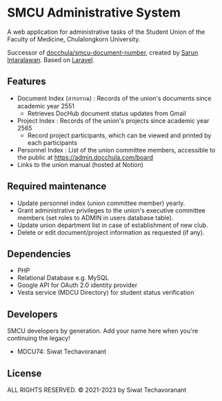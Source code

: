 # SMCU Administrative System

A web application for administrative tasks of the Student Union of the Faculty of Medicine, Chulalongkorn University.

Successor of [docchula/smcu-document-number](https://github.com/docchula/smcu-document-number), created by [Sarun Intaralawan](https://github.com/sarunint). Based on [Laravel](https://laravel.com/docs).

## Features

- Document Index (สารบรรณ) : Records of the union's documents since academic year 2551
  - Retrieves DocHub document status updates from Gmail
- Project Index : Records of the union's projects since academic year 2565
  - Record project participants, which can be viewed and printed by each participants
- Personnel Index : List of the union committee members, accessible to the public at https://admin.docchula.com/board
- Links to the union manual (hosted at Notion)

## Required maintenance

- Update personnel index (union committee member) yearly.
- Grant administrative privileges to the union's executive committee members (set roles to ADMIN in users database table).
- Update union department list in case of establishment of new club.
- Delete or edit document/project information as requested (if any).

## Dependencies

- PHP
- Relational Database e.g. MySQL
- Google API for OAuth 2.0 identity provider
- Vesta service (MDCU Directory) for student status verification

## Developers

SMCU developers by generation. Add your name here when you're continuing the legacy!

- MDCU74: Siwat Techavoranant

## License

ALL RIGHTS RESERVED. © 2021-2023 by Siwat Techavoranant
